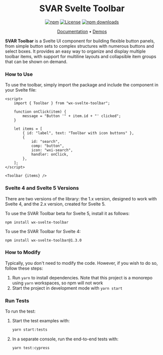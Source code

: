 <div align="center">
	
# SVAR Svelte Toolbar

[![npm](https://img.shields.io/npm/v/wx-svelte-toolbar.svg)](https://www.npmjs.com/package/wx-svelte-toolbar)
[![License](https://img.shields.io/github/license/svar-widgets/toolbar)](https://github.com/svar-widgets/toolbar/blob/main/license.txt)
[![npm downloads](https://img.shields.io/npm/dm/wx-svelte-toolbar.svg)](https://www.npmjs.com/package/wx-svelte-toolbar)

</div>

<div align="center">

[Documentation](https://docs.svar.dev/svelte/core/toolbar/) • [Demos](https://docs.svar.dev/svelte/core/samples-toolbar/#/base/willow)

</div>

**SVAR Toolbar** is a Svelte UI component for building flexible button panels, from simple button sets to complex structures with numerous buttons and select boxes. It provides an easy way to organize and display multiple toolbar items, with support for multiline layouts and collapsible item groups that can be shown on demand.

### How to Use

To use the toolbar, simply import the package and include the component in your Svelte file:

```svelte
<script>
	import { Toolbar } from "wx-svelte-toolbar";

	function onClick(item) {
		message = "Button '" + item.id + "' clicked";
	}

	let items = [
		{ id: "label", text: "Toolbar with icon buttons" },
		{
			id: "search",
			comp: "button",
			icon: "wxi-search",
			handler: onClick,
		},
	];
</script>

<Toolbar {items} />
```

### Svelte 4 and Svelte 5 Versions

There are two versions of the library: the 1.x version, designed to work with Svelte 4, and the 2.x version, created for Svelte 5. 

To use the SVAR Toolbar beta for Svelte 5, install it as follows:

```
npm install wx-svelte-toolbar
```

To use the SVAR Toolbar for Svelte 4:

```
npm install wx-svelte-toolbar@1.3.0
```

### How to Modify

Typically, you don't need to modify the code. However, if you wish to do so, follow these steps:

1. Run `yarn` to install dependencies. Note that this project is a monorepo using `yarn` workspaces, so npm will not work
2. Start the project in development mode with `yarn start`

### Run Tests

To run the test:

1. Start the test examples with:
    ```sh
    yarn start:tests
    ```
2. In a separate console, run the end-to-end tests with:
    ```sh
    yarn test:cypress
    ```
